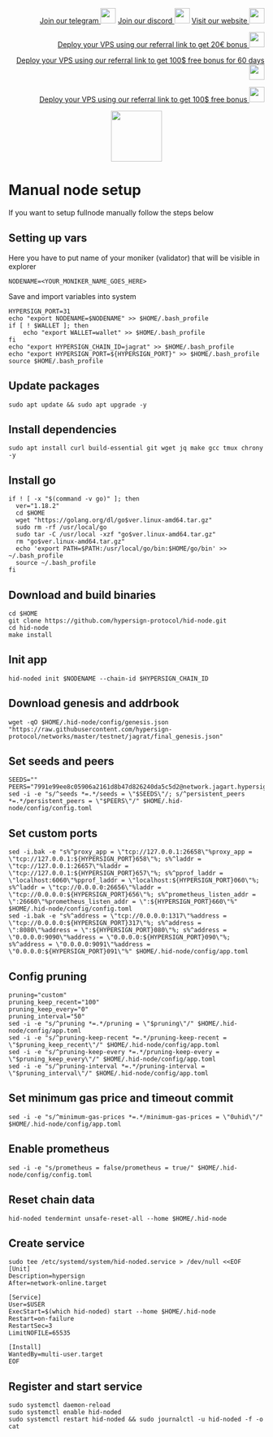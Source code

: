 <p style="font-size:14px" align="right">
<a href="https://t.me/kjnotes" target="_blank">Join our telegram <img src="https://user-images.githubusercontent.com/50621007/183283867-56b4d69f-bc6e-4939-b00a-72aa019d1aea.png" width="30"/></a>
<a href="https://discord.gg/JqQNcwff2e" target="_blank">Join our discord <img src="https://user-images.githubusercontent.com/50621007/176236430-53b0f4de-41ff-41f7-92a1-4233890a90c8.png" width="30"/></a>
<a href="https://kjnodes.com/" target="_blank">Visit our website <img src="https://user-images.githubusercontent.com/50621007/168689709-7e537ca6-b6b8-4adc-9bd0-186ea4ea4aed.png" width="30"/></a>
</p>

<p style="font-size:14px" align="right">
<a href="https://hetzner.cloud/?ref=y8pQKS2nNy7i" target="_blank">Deploy your VPS using our referral link to get 20€ bonus <img src="https://user-images.githubusercontent.com/50621007/174612278-11716b2a-d662-487e-8085-3686278dd869.png" width="30"/></a>
</p>
<p style="font-size:14px" align="right">
<a href="https://m.do.co/c/17b61545ca3a" target="_blank">Deploy your VPS using our referral link to get 100$ free bonus for 60 days <img src="https://user-images.githubusercontent.com/50621007/183284313-adf81164-6db4-4284-9ea0-bcb841936350.png" width="30"/></a>
</p>
<p style="font-size:14px" align="right">
<a href="https://www.vultr.com/?ref=7418642" target="_blank">Deploy your VPS using our referral link to get 100$ free bonus <img src="https://user-images.githubusercontent.com/50621007/183284971-86057dc2-2009-4d40-a1d4-f0901637033a.png" width="30"/></a>
</p>

<p align="center">
  <img height="100" height="auto" src="https://user-images.githubusercontent.com/50621007/189590189-369a8e4d-97a6-4c1e-97cc-6a9586c3697e.png">
</p>

# Manual node setup
If you want to setup fullnode manually follow the steps below

## Setting up vars
Here you have to put name of your moniker (validator) that will be visible in explorer
```
NODENAME=<YOUR_MONIKER_NAME_GOES_HERE>
```

Save and import variables into system
```
HYPERSIGN_PORT=31
echo "export NODENAME=$NODENAME" >> $HOME/.bash_profile
if [ ! $WALLET ]; then
	echo "export WALLET=wallet" >> $HOME/.bash_profile
fi
echo "export HYPERSIGN_CHAIN_ID=jagrat" >> $HOME/.bash_profile
echo "export HYPERSIGN_PORT=${HYPERSIGN_PORT}" >> $HOME/.bash_profile
source $HOME/.bash_profile
```

## Update packages
```
sudo apt update && sudo apt upgrade -y
```

## Install dependencies
```
sudo apt install curl build-essential git wget jq make gcc tmux chrony -y
```

## Install go
```
if ! [ -x "$(command -v go)" ]; then
  ver="1.18.2"
  cd $HOME
  wget "https://golang.org/dl/go$ver.linux-amd64.tar.gz"
  sudo rm -rf /usr/local/go
  sudo tar -C /usr/local -xzf "go$ver.linux-amd64.tar.gz"
  rm "go$ver.linux-amd64.tar.gz"
  echo 'export PATH=$PATH:/usr/local/go/bin:$HOME/go/bin' >> ~/.bash_profile
  source ~/.bash_profile
fi
```

## Download and build binaries
```
cd $HOME
git clone https://github.com/hypersign-protocol/hid-node.git
cd hid-node
make install
```

## Init app
```
hid-noded init $NODENAME --chain-id $HYPERSIGN_CHAIN_ID
```

## Download genesis and addrbook
```
wget -qO $HOME/.hid-node/config/genesis.json "https://raw.githubusercontent.com/hypersign-protocol/networks/master/testnet/jagrat/final_genesis.json"
```

## Set seeds and peers
```
SEEDS=""
PEERS="7991e99ee8c05906a2161d8b47d826240da5c5d2@network.jagart.hypersign.id:26656,4625d4f9aa5034579134bdd551b6b54ee2b48c6a@network.jagart.hypersign.id:26656,85d140e4c211992d50285d93ba4cadc7d89410b5@38.242.206.64:26656,20e40949206d9d991274bfa388af4f77b7da0de1@176.100.3.29:26656,5cd888a5c37474ca778277cfd9dee7d24fe96094@95.217.214.107:26656,e0fe2fd7aa53edabf4978d96928d4d754d2140b0@23.88.55.152:26656,82fe77bca592a1dbcf747ad7f76847495bb4923e@65.108.151.238:26657,71043088812f947facd25b4f93c4eca73bc922f6@65.109.28.219:10956,cccc44f39832eaa9ae345fa92e47b553517765aa@207.180.197.147:26656,af22e60521ee775cad6ac83b4104783407df3fc2@172.104.184.55:26656,9aac6b663fa75bc1e50ad74aa8efa929e31fd3e4@178.250.242.94:26656,84408be4e3f13dcd976568d6370e1c50e9eb614d@185.252.232.110:46656,b0206e6ccd3ed9bfbb0feb9401faf27559742dc8@5.161.55.130:26656,776785ba52f350e10c0eaba22731e0891edb07fc@154.12.236.152:26656,c395620698af314d68a62df4217f5fd1aacad696@65.21.129.95:46636,d5f7dfff307cefb8e960000caf53b92dd9c58a1d@65.109.28.177:29227,14996170d73843813be594a03eb9690b95ea71bd@13.76.157.155:26656,6f95b7db6a293887dcd4b11137cd824f48c43f50@165.22.197.119:26657,77fbcaef349a10d628aac7f0832d450d4f869bdf@195.201.123.105:26656,5daa030db81056a177ac0b9d9aa0cdcaaef4e4c9@103.25.200.231:26656,69e7ff3d6bc66e3f1e5f1d0794643be4ace556fc@65.109.49.111:26456,ed12770cba24bfc5ea73d470115067bde00d8291@198.244.159.55:26656,2bd6f4bfb15c56cb1f179f9d921b37772dcfb9fa@5.161.154.109:36656,3990d5a402ca8f9e53441b02e22f4558c5c85fc5@65.108.44.149:27756,2128694e7da76a731b24d8bc059227748f0bc38d@144.91.100.18:26657,7bd5ca4aebb21d664939295c306ad6aef70b5604@95.161.27.57:26656,1dae68f061204fe2c10e9476239c0333258889e7@65.109.31.114:2460,ad06dd3131caea14bcbe809b5dc58c885859538e@38.242.216.207:26656,9f5079901be228be2a8686b4f17376441853ef26@65.108.52.192:56656,5b6356defbfc7227035698d6af7d686d3981a0eb@5.161.99.136:26656,bd8d56f381cde164db541a5764c6bf8f484fcf18@51.250.106.108:26656,70f00c612c1d681a04244749a56f3a35e9be1420@65.108.194.40:28765,839e1ee14102cc2a8c6616ab1a4cc96862cfccc3@95.217.131.157:26656,80a0eb37a75fbe0a66baa4c18a167ccaa7440a2c@95.216.156.201:26657,d5080fcee1b12910eee2ed35460b9046ecfd5dc3@139.162.235.100:26926,e32d544f129ae096dbc9f123de7f7af32ebf2ace@65.108.103.184:26656,98625e86ec117d277a58b8c576058189991ae6c0@65.108.206.56:13656,b441c4bfa215e8b46fe058e7a4ce4886d87860e3@132.145.54.94:26656,fd8a8905a404d4169e9a9ed7f4b034079e6a13ab@65.108.77.250:46151,06901d4cb4f0902e27c18ae19d5a67f3506b7d18@45.140.185.6:26656,8e4938aa6561695326f61f432ea2b2a53a428205@95.217.118.96:27161,4a020006964d92bd752bed55a2348828478b7da3@141.95.124.154:26656,1de2abae74a4c5fd7d96d9869ef02187f81498f0@134.209.238.66:26656,ea6ec9ba3f431e47c7baf8b07b5c752f0f1777a3@5.189.176.226:26657,c57cb8c929a73edff5cbad63a90d923edcf96913@34.168.39.191:26656,cf94099349980f9593a3f0362c85fe7c6eda8b14@8.219.48.59:26656,de1f980cc59bdb2457202768d4b4d964d783789e@167.235.21.165:26656,e9bf8e034cfb29658d252f81633ab91e9f28df26@143.198.163.38:26656,91089c0911b59f59fe2ec79fdae017f9beefbbfd@65.108.101.158:26656,af77f61922251db5860c98092246089cb4104865@109.74.200.157:26657,f3eaab835c004c3bc7119097de649cf35a14b48d@45.88.106.199:45656,33fd6e5062baedde026514357b6865f1fbc74c4f@185.144.99.15:26656,ac25bdc230944cc20f03913a8dae881c9b5f9c18@3.239.45.125:26656,55e8a3bc20328c23422e93d875db6dfd6d0adbf2@95.217.207.236:26656,789ca5ed1ee43c4fbf1258d1ec62edea5855dd50@20.42.111.34:26656,15d2f1bc2bfaa143388465ea115c59e5ce6e77dc@65.109.39.223:26656,7379f212d15f6256cf3cc452a6e50b787eccc8ec@161.97.102.31:26656"
sed -i -e "s/^seeds *=.*/seeds = \"$SEEDS\"/; s/^persistent_peers *=.*/persistent_peers = \"$PEERS\"/" $HOME/.hid-node/config/config.toml
```

## Set custom ports
```
sed -i.bak -e "s%^proxy_app = \"tcp://127.0.0.1:26658\"%proxy_app = \"tcp://127.0.0.1:${HYPERSIGN_PORT}658\"%; s%^laddr = \"tcp://127.0.0.1:26657\"%laddr = \"tcp://127.0.0.1:${HYPERSIGN_PORT}657\"%; s%^pprof_laddr = \"localhost:6060\"%pprof_laddr = \"localhost:${HYPERSIGN_PORT}060\"%; s%^laddr = \"tcp://0.0.0.0:26656\"%laddr = \"tcp://0.0.0.0:${HYPERSIGN_PORT}656\"%; s%^prometheus_listen_addr = \":26660\"%prometheus_listen_addr = \":${HYPERSIGN_PORT}660\"%" $HOME/.hid-node/config/config.toml
sed -i.bak -e "s%^address = \"tcp://0.0.0.0:1317\"%address = \"tcp://0.0.0.0:${HYPERSIGN_PORT}317\"%; s%^address = \":8080\"%address = \":${HYPERSIGN_PORT}080\"%; s%^address = \"0.0.0.0:9090\"%address = \"0.0.0.0:${HYPERSIGN_PORT}090\"%; s%^address = \"0.0.0.0:9091\"%address = \"0.0.0.0:${HYPERSIGN_PORT}091\"%" $HOME/.hid-node/config/app.toml
```

## Config pruning
```
pruning="custom"
pruning_keep_recent="100"
pruning_keep_every="0"
pruning_interval="50"
sed -i -e "s/^pruning *=.*/pruning = \"$pruning\"/" $HOME/.hid-node/config/app.toml
sed -i -e "s/^pruning-keep-recent *=.*/pruning-keep-recent = \"$pruning_keep_recent\"/" $HOME/.hid-node/config/app.toml
sed -i -e "s/^pruning-keep-every *=.*/pruning-keep-every = \"$pruning_keep_every\"/" $HOME/.hid-node/config/app.toml
sed -i -e "s/^pruning-interval *=.*/pruning-interval = \"$pruning_interval\"/" $HOME/.hid-node/config/app.toml
```

## Set minimum gas price and timeout commit
```
sed -i -e "s/^minimum-gas-prices *=.*/minimum-gas-prices = \"0uhid\"/" $HOME/.hid-node/config/app.toml
```

## Enable prometheus
```
sed -i -e "s/prometheus = false/prometheus = true/" $HOME/.hid-node/config/config.toml
```

## Reset chain data
```
hid-noded tendermint unsafe-reset-all --home $HOME/.hid-node
```

## Create service
```
sudo tee /etc/systemd/system/hid-noded.service > /dev/null <<EOF
[Unit]
Description=hypersign
After=network-online.target

[Service]
User=$USER
ExecStart=$(which hid-noded) start --home $HOME/.hid-node
Restart=on-failure
RestartSec=3
LimitNOFILE=65535

[Install]
WantedBy=multi-user.target
EOF
```

## Register and start service
```
sudo systemctl daemon-reload
sudo systemctl enable hid-noded
sudo systemctl restart hid-noded && sudo journalctl -u hid-noded -f -o cat
```
